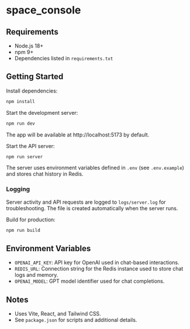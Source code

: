 # space_console

## Requirements
- Node.js 18+
- npm 9+
- Dependencies listed in `requirements.txt`

## Getting Started

Install dependencies:
```bash
npm install
```

Start the development server:
```bash
npm run dev
```
The app will be available at http://localhost:5173 by default.

Start the API server:
```bash
npm run server
```
The server uses environment variables defined in `.env` (see `.env.example`) and stores chat history in Redis.

### Logging
Server activity and API requests are logged to `logs/server.log` for troubleshooting. The file is created automatically when the server runs.

Build for production:
```bash
npm run build
```

## Environment Variables
- `OPENAI_API_KEY`: API key for OpenAI used in chat-based interactions.
- `REDIS_URL`: Connection string for the Redis instance used to store chat logs and memory.
- `OPENAI_MODEL`: GPT model identifier used for chat completions.

## Notes
- Uses Vite, React, and Tailwind CSS.
- See `package.json` for scripts and additional details.
